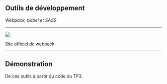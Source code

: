 ## Outils de développement

*Webpack, babel et SASS*

-----

![](img/webpack.png)

[Site officiel de webpack](https://webpack.js.org/)


-----

## Démonstration

De ces outils à partir du code du TP3.
